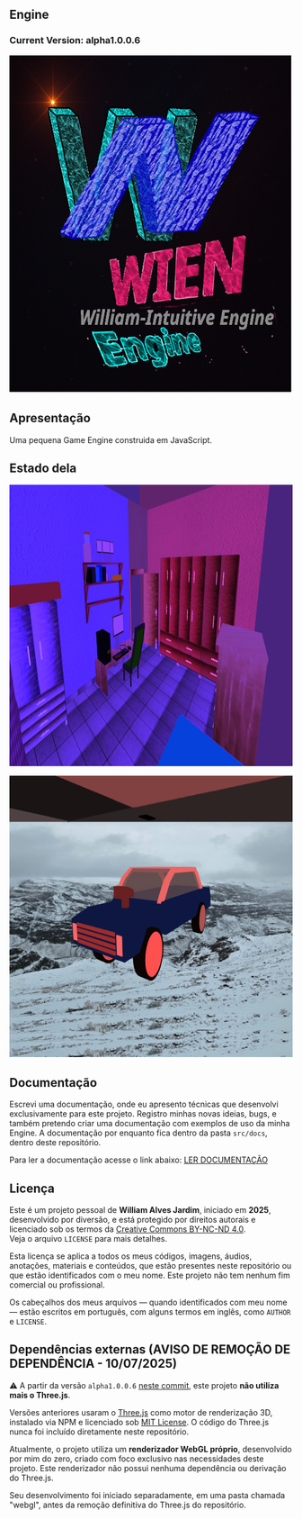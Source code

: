 ## Engine 
### Current Version: alpha1.0.0.6
<p align="center">
    <img src="./images/logo1024x1024.png" width="600px" height="600px" alt="Meu logo" />
</p>

## Apresentação
Uma pequena Game Engine construida em JavaScript.

## Estado dela
<p align="center">
    <img src="./images/demo.png" width="800px" height="500px" alt="Estado atual da Engine" />
</p>
<p align="center">
    <img src="./images/demo2.png" width="800px" height="500px" alt="Estado atual da Engine" />
</p>

## Documentação
Escrevi uma documentação, onde eu apresento técnicas que desenvolvi exclusivamente para este projeto. Registro minhas novas ideias, bugs, e também pretendo criar uma documentação com exemplos de uso da minha Engine.
A documentação por enquanto fica dentro da pasta `src/docs`, dentro deste repositório.

Para ler a documentação acesse o link abaixo:
[LER DOCUMENTAÇÃO](./docs/README.md)

## Licença
Este é um projeto pessoal de **William Alves Jardim**, iniciado em **2025**, desenvolvido por diversão, e está protegido por direitos autorais e licenciado sob os termos da [Creative Commons BY-NC-ND 4.0](https://creativecommons.org/licenses/by-nc-nd/4.0/).  
Veja o arquivo `LICENSE` para mais detalhes.

Esta licença se aplica a todos os meus códigos, imagens, áudios, anotações, materiais e conteúdos, que estão presentes neste repositório ou que estão identificados com o meu nome.
Este projeto não tem nenhum fim comercial ou profissional.

Os cabeçalhos dos meus arquivos — quando identificados com meu nome — estão escritos em português, com alguns termos em inglês, como `AUTHOR` e `LICENSE`.

## Dependências externas (AVISO DE REMOÇÃO DE DEPENDÊNCIA - 10/07/2025)

⚠️ A partir da versão `alpha1.0.0.6` [neste commit](https://github.com/WilliamJardim/Engine/commit/e95c59de65fc42a4585bd96d1516029723dce285), este projeto **não utiliza mais o Three.js**.

Versões anteriores usaram o [Three.js](https://threejs.org/) como motor de renderização 3D, instalado via NPM e licenciado sob [MIT License](https://github.com/mrdoob/three.js/blob/dev/LICENSE). O código do Three.js nunca foi incluído diretamente neste repositório.

Atualmente, o projeto utiliza um **renderizador WebGL próprio**, desenvolvido por mim do zero, criado com foco exclusivo nas necessidades deste projeto. Este renderizador não possui nenhuma dependência ou derivação do Three.js.

Seu desenvolvimento foi iniciado separadamente, em uma pasta chamada "webgl", antes da remoção definitiva do Three.js do repositório.



